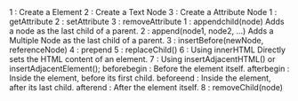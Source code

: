 <!-- Create Node --!>
1 : Create a Element
2 : Create a Text Node
3 : Create a Attribute Node

<!-- Accessing Attributes --!>
1 : getAttribute
2 : setAttribute
3 : removeAttribute

<!-- Add Nodes to the DOM --!>

1 : appendchild(node)
    Adds a node as the last child of a parent.

2 : append(node1, node2, ...)
    Adds a Multiple Node as the last child of a parent.

3 : insertBefore(newNode, referenceNode)
4 : prepend
5 : replaceChild()
6 : Using innerHTML
    Directly sets the HTML content of an element.
7 : Using insertAdjacentHTML() or insertAdjacentElement();

beforebegin : Before the element itself.
afterbegin : Inside the element, before its first child. 
beforeend : Inside the element, after its last child.
afterend : After the element itself.

8 : removeChild(node)